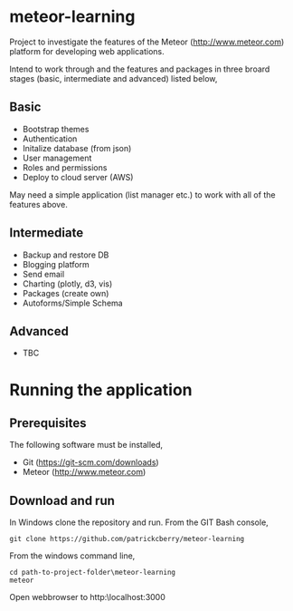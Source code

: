 # meteor-learning

Project to investigate the features of the Meteor (http://www.meteor.com) platform for developing web applications.

Intend to work through and the features and packages in three broard stages (basic, intermediate and advanced) listed below,

## Basic 
* Bootstrap themes
* Authentication
* Initalize database (from json)
* User management
* Roles and permissions
* Deploy to cloud server (AWS)

May need a simple application (list manager etc.) to work with all of the features above.

## Intermediate
* Backup and restore DB
* Blogging platform
* Send email
* Charting (plotly, d3, vis)
* Packages (create own)
* Autoforms/Simple Schema

## Advanced
* TBC

# Running the application

## Prerequisites

The following software must be installed,
* Git (https://git-scm.com/downloads)
* Meteor (http://www.meteor.com)

## Download and run

In Windows clone the repository and run. From the GIT Bash console,
```
git clone https://github.com/patrickcberry/meteor-learning
```

From the windows command line,
```
cd path-to-project-folder\meteor-learning
meteor
```
Open webbrowser to http:\\localhost:3000
